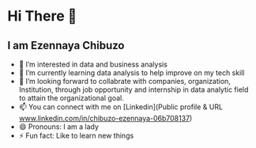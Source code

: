 # Hi There 👋
## I am Ezennaya Chibuzo
- 👀 I’m interested in data and business analysis
- 🌱 I’m currently learning data analysis to help improve on my tech skill
- 💞️ I’m looking forward to collabrate with companies, organization, Institution, through job opportunity and internship in data analytic field  to attain the organizational goal.
- 📫 You can connect with me on [Linkedin](Public profile & URL
www.linkedin.com/in/chibuzo-ezennaya-06b708137)
- 😄 Pronouns: I am a lady
- ⚡ Fun fact: Like to learn new things
